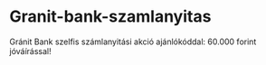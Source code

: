 # Granit-bank-szamlanyitas
Gránit Bank szelfis számlanyitási akció ajánlókóddal: 60.000 forint jóváírással! 
